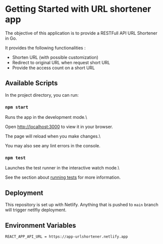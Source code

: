 
# Getting Started with URL shortener app

  
The objective of this application is to provide a RESTFull API URL Shortener in Go.

It provides the following functionalities :

-   Shorten URL (with possible customization)
-   Redirect to original URL when request short URL
-   Provide the access count on a short URL

  

## Available Scripts

  

In the project directory, you can run:

  

### `npm start`

  

Runs the app in the development mode.\

Open [http://localhost:3000](http://localhost:3000) to view it in your browser.

  

The page will reload when you make changes.\

You may also see any lint errors in the console.

  

### `npm test`

  

Launches the test runner in the interactive watch mode.\

See the section about [running tests](https://facebook.github.io/create-react-app/docs/running-tests) for more information.

## Deployment

  

This repository is set up with Netlify. Anything that is pushed to ``main`` branch will trigger netlfiy deployment.

## Environment Variables
``REACT_APP_API_URL = https://app-urlshortener.netlify.app``